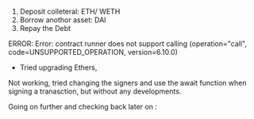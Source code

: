 1. Deposit colleteral: ETH/ WETH
2. Borrow anothor asset: DAI
3. Repay the Debt


ERROR: Error: contract runner does not support calling (operation="call", code=UNSUPPORTED_OPERATION, version=6.10.0)

- Tried upgrading Ethers,

Not working, tried changing the signers and use the await function when signing a tranasction, but without any developments.

Going on further and checking back later on :